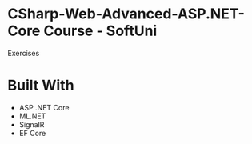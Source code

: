 # CSharp-Web-Advanced-ASP.NET-Core Course - SoftUni
Exercises 
# Built With
- ASP .NET Core
- ML.NET
- SignalR
- EF Core
